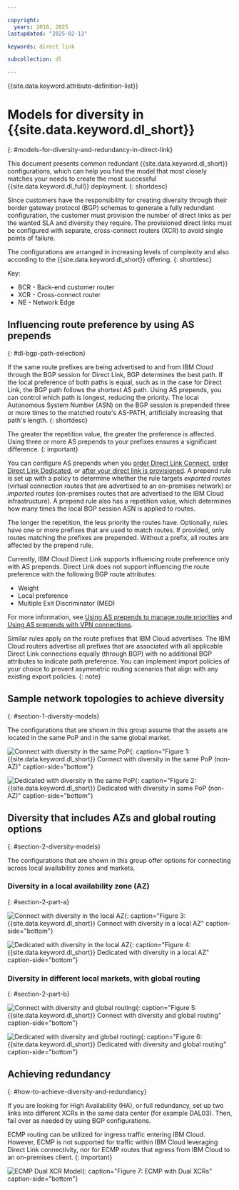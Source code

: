```yaml
---

copyright:
  years: 2018, 2025
lastupdated: "2025-02-13"

keywords: direct link

subcollection: dl

---
```


{{site.data.keyword.attribute-definition-list}}

# Models for diversity in {{site.data.keyword.dl_short}}
{: #models-for-diversity-and-redundancy-in-direct-link}

This document presents common redundant {{site.data.keyword.dl_short}} configurations, which can help you find the model that most closely matches your needs to create the most successful {{site.data.keyword.dl_full}} deployment.
{: shortdesc}

Since customers have the responsibility for creating diversity through their border gateway protocol (BGP) schemas to generate a fully redundant configuration, the customer must provision the number of direct links as per the wanted SLA and diversity they require. The provisioned direct links must be configured with separate, cross-connect routers (XCR) to avoid single points of failure.

The configurations are arranged in increasing levels of complexity and also according to the {{site.data.keyword.dl_short}} offering.
{: shortdesc}

Key:

* BCR - Back-end customer router
* XCR - Cross-connect router
* NE - Network Edge

## Influencing route preference by using AS prepends
{: #dl-bgp-path-selection}

If the same route prefixes are being advertised to and from IBM Cloud through the BGP session for Direct Link, BGP determines the best path. If the local preference of both paths is equal, such as in the case for Direct Link, the BGP path follows the shortest AS path. Using AS prepends, you can control which path is longest, reducing the priority. The local Autonomous System Number (ASN) on the BGP session is prepended three or more times to the matched route's AS-PATH, artificially increasing that path's length.
{: shortdesc}

The greater the repetition value, the greater the preference is affected. Using three or more AS prepends to your prefixes ensures a significant difference.
{: important}

You can configure AS prepends when you [order Direct Link Connect](/docs/dl?topic=dl-how-to-order-ibm-cloud-dl-connect), [order Direct Link Dedicated](/docs/dl?topic=dl-how-to-order-ibm-cloud-dl-dedicated), or [after your direct link is provisioned](/docs/dl?topic=dl-prepend-as-paths). A prepend rule is set up with a policy to determine whether the rule targets _exported routes_ (virtual connection routes that are advertised to an on-premises network) or _imported routes_ (on-premises routes that are advertised to the IBM Cloud infrastructure). A prepend rule also has a repetition value, which determines how many times the local BGP session ASN is applied to routes. 

The longer the repetition, the less priority the routes have. Optionally, rules have one or more prefixes that are used to match routes. If provided, only routes matching the prefixes are prepended. Without a prefix, all routes are affected by the prepend rule.

Currently, IBM Cloud Direct Link supports influencing route preference only with AS prepends. Direct Link does not support influencing the route preference with the following BGP route attributes:

* Weight
* Local preference
* Multiple Exit Discriminator (MED)

For more information, see [Using AS prepends to manage route priorities](/docs/dl?topic=dl-dl-about#use-case-1) and [Using AS prepends with VPN connections](/docs/dl?topic=dl-dl-planning-considerations&interface=ui#as-prepends-routes).

Similar rules apply on the route prefixes that IBM Cloud advertises. The IBM Cloud routers advertise all prefixes that are associated with all applicable Direct Link connections equally (through BGP) with no additional BGP attributes to indicate path preference. You can implement import policies of your choice to prevent asymmetric routing scenarios that align with any existing export policies.
{: note}

## Sample network topologies to achieve diversity
{: #section-1-diversity-models}

The configurations that are shown in this group assume that the assets are located in the same PoP and in the same global market.

![Connect with diversity in the same PoP](images/connect-diversity-same-pop.png "Connect with diversity in the same PoP"){: caption="Figure 1: {{site.data.keyword.dl_short}} Connect with diversity in the same PoP (non-AZ)" caption-side="bottom"}

![Dedicated with diversity in the same PoP](images/dedicated-diversity-same-pop.png "Dedicated with diversity in the same PoP"){: caption="Figure 2: {{site.data.keyword.dl_short}} Dedicated with diversity in same PoP (non-AZ)" caption-side="bottom"}

## Diversity that includes AZs and global routing options
{: #section-2-diversity-models}

The configurations that are shown in this group offer options for connecting across local availability zones and markets.

### Diversity in a local availability zone (AZ)
{: #section-2-part-a}

![Connect with diversity in the local AZ](images/connect-diversity-local-az.png "Connect with diversity in the local AZ"){: caption="Figure 3: {{site.data.keyword.dl_short}} Connect with diversity in a local AZ" caption-side="bottom"}

![Dedicated with diversity in the local AZ](images/dedicated-diversity-local-az.png "Dedicated with diversity in the local AZ"){: caption="Figure 4: {{site.data.keyword.dl_short}} Dedicated with diversity in a local AZ" caption-side="bottom"}

### Diversity in different local markets, with global routing
{: #section-2-part-b}

![Connect with diversity and global routing](images/connect-diversity-global.png "Connect with diversity and global routing"){: caption="Figure 5: {{site.data.keyword.dl_short}} Connect with diversity and global routing" caption-side="bottom"}

![Dedicated with diversity and global routing](images/dedicated-diversity-global.png "Dedicated with diversity and global routing"){: caption="Figure 6: {{site.data.keyword.dl_short}} Dedicated with diversity and global routing" caption-side="bottom"}

## Achieving redundancy
{: #how-to-achieve-diversity-and-redundancy}

If you are looking for High Availability (HA), or full redundancy, set up two links into different XCRs in the same data center (for example DAL03). Then, fail over as needed by using BGP configurations. 


ECMP routing can be utilized for ingress traffic entering IBM Cloud. However, ECMP is not supported for traffic within IBM Cloud leveraging Direct Link connectivity, nor for ECMP routes that egress from IBM Cloud to an on-premises client.
{: important}

![ECMP Dual XCR Model](images/ecmp-with-diversity.png "ECMP Dual XCR Model"){: caption="Figure 7: ECMP with Dual XCRs" caption-side="bottom"}
